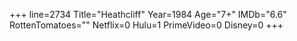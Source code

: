 +++
line=2734
Title="Heathcliff"
Year=1984
Age="7+"
IMDb="6.6"
RottenTomatoes=""
Netflix=0
Hulu=1
PrimeVideo=0
Disney=0
+++


